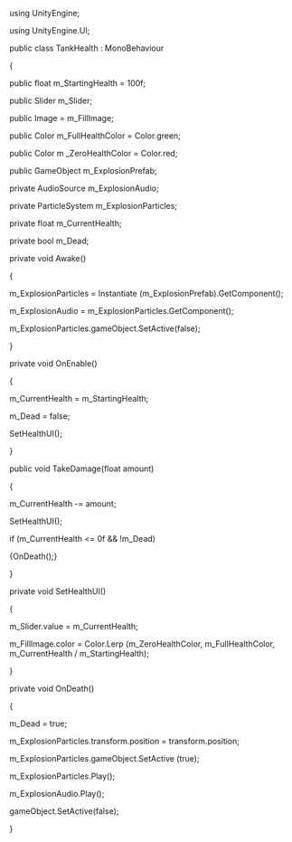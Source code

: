 using UnityEngine;

using UnityEngine.UI;

public class TankHealth : MonoBehaviour

{

public float m_StartingHealth = 100f;

public Slider m_Slider;

public Image = m_FillImage;

public Color m_FullHealthColor = Color.green;

public Color m _ZeroHealthColor = Color.red;

public GameObject m_ExplosionPrefab;

private AudioSource m_ExplosionAudio;

private ParticleSystem m_ExplosionParticles;

private float m_CurrentHealth;

private bool m_Dead;

private void Awake()

{

m_ExplosionParticles = Instantiate (m_ExplosionPrefab).GetComponent<ParticleSystem>();

m_ExplosionAudio = m_ExplosionParticles.GetComponent<AudioSource>();

m_ExplosionParticles.gameObject.SetActive(false);

}

private void OnEnable()

{

m_CurrentHealth = m_StartingHealth;

m_Dead = false;

SetHealthUI();

}

public void TakeDamage(float amount)

{

m_CurrentHealth -= amount;

SetHealthUI();

if (m_CurrentHealth <= 0f && !m_Dead)

{OnDeath();}

}

private void SetHealthUI()

{

m_Slider.value = m_CurrentHealth;

m_FillImage.color = Color.Lerp (m_ZeroHealthColor, m_FullHealthColor, m_CurrentHealth / m_StartingHealth);

}

private void OnDeath()

{

m_Dead = true;

m_ExplosionParticles.transform.position = transform.position;

m_ExplosionParticles.gameObject.SetActive (true);

m_ExplosionParticles.Play();

m_ExplosionAudio.Play();

gameObject.SetActive(false);

}